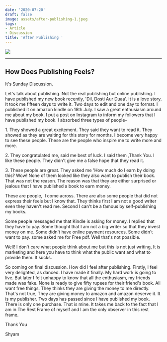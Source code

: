 ```yaml
---
date: '2020-07-20'
draft: false
image: assets/after-publishing-1.jpeg
tags:
- Article
- Discussion
title: 'After Publishing '
---
```

[![](https://blogger.googleusercontent.com/img/b/R29vZ2xl/AVvXsEh7LzsJ2lEdN7qVVRiIANHXtpip8vQcKvvpCdMESlivWewTjmYQlfoKXf9byothruQXbo7wzkUBPoL8hI8XVxZ8Y8_ih4NFj629JNDZZ-s9kKoOaje0dsLln4YyWkWiy81_H8_eROKBkq6tX3oJK6cjOJfh9aNo23bkwuvJFNW29Wz2yqKRmKy0KTHVYQ/s320/pexels-ketut-subiyanto-4132326.jpg)](https://blogger.googleusercontent.com/img/b/R29vZ2xl/AVvXsEh7LzsJ2lEdN7qVVRiIANHXtpip8vQcKvvpCdMESlivWewTjmYQlfoKXf9byothruQXbo7wzkUBPoL8hI8XVxZ8Y8_ih4NFj629JNDZZ-s9kKoOaje0dsLln4YyWkWiy81_H8_eROKBkq6tX3oJK6cjOJfh9aNo23bkwuvJFNW29Wz2yqKRmKy0KTHVYQ/s6139/pexels-ketut-subiyanto-4132326.jpg)

  

----------------------------------------------------------------------------------------------------------------------------------------------------------------------------------------------------------------------------------------------------------------------------------------------------------------------------------------------------------------------------------------------------------------------------------------------------------------------------------------------------------------------------------------------------------------------------------------------------------------

How Does Publishing Feels?
--------------------------

It's Sunday Discussion. 

Let's talk about publishing. Not the real publishing but online publishing. I have published my new book recently, 'Dil, Dosti Aur Duaa'. It is a love story. It took me fifteen days to write it. Two days to edit and one day to format. I published it on amazon kindle on 18th July. I saw a great enthusiasm around me about my book. I put a post on Instagram to inform my followers that I have published my book. I absorbed three types of people-

1\. They showed a great excitement. They said they want to read it. They showed as they are waiting for this story for months. I become very happy to see these people. These are the people who inspire me to write more and more.

2\. They congratulated me, said me best of luck. I said them ,Thank You. I like these people. They didn't give me a false hope that they read it. 

3\. These people are great. They asked me 'How much do I earn by doing this? Wow! None of them looked like they also want to publish their book. That was not the reason. The reason was that they are either surprised or jealous that I have published a book to earn money.

  

These are people,  I come across. There are also some people that did not express their feels but I know that. They thinks first I am not a good writer even they haven't read me. Second I can't be a famous by self-publishing my books.    

Some people messaged me that Kindle is asking for money. I replied that they have to pay. Some thought that I am not a big writer so that they invest money on me. Some didn't have online payment resources. Some didn't want to pay. some asked me for Free pdf. Well that's not possible.

  

Well! I don't care what people think about me but this is not just writing, It is marketing and here you have to think what the public want and what to provide them. It sucks.

  

So coming on final discussion. How did I feel after publishing. Firstly, I feel very delighted, as danced. I have made it finally. My hard work is going to live. But later I felt unhappy to know that all the enthusiasm, my friends made was fake. None is ready to give fifty rupees for their friend's book. All want free things. They thinks they are giving the money to me directly. That's not true, They are giving money to amazon and amazon deserve it. It is my publisher. Two days has passed since I have published my book. There is only one purchase. That is mine. It takes me back to the fact that I am in The Rest Frame of myself and I am the only observer in this rest frame.

  

Thank You

  

Shyam
